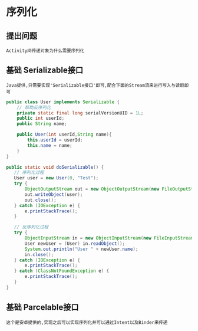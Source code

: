# 序列化

## 提出问题

    Activity间传递对象为什么需要序列化

## 基础 Serializable接口

    Java提供,只需要实现'Serializable接口'即可,配合下面的Stream流来进行写入与读取即可
    
``` java
public class User implements Serializable {
    // 帮助反序列化
    private static final long serialVersionUID = 1L;
    public int userId;
    public String name;

    public User(int userId,String name){
        this.userId = userId;
        this.name = name;
    }
}

public static void doSerializable() {
   // 序列化过程
   User user = new User(0, "Test");
   try {
       ObjectOutputStream out = new ObjectOutputStream(new FileOutputStream("output.txt"));
       out.writeObject(user);
       out.close();
   } catch (IOException e) {
       e.printStackTrace();
   }

   // 反序列化过程
   try {
       ObjectInputStream in = new ObjectInputStream(new FileInputStream("output.txt"));
       User newUser = (User) in.readObject();
       System.out.println("User " + newUser.name);
       in.close();
   } catch (IOException e) {
       e.printStackTrace();
   } catch (ClassNotFoundException e) {
       e.printStackTrace();
   }
}
```


## 基础 Parcelable接口

    这个是安卓提供的,实现之后可以实现序列化并可以通过Intent以及Binder来传递


